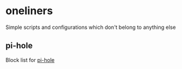 # oneliners

Simple scripts and configurations which don't belong to anything else

## pi-hole

Block list for [pi-hole](https://pi-hole.net/)
